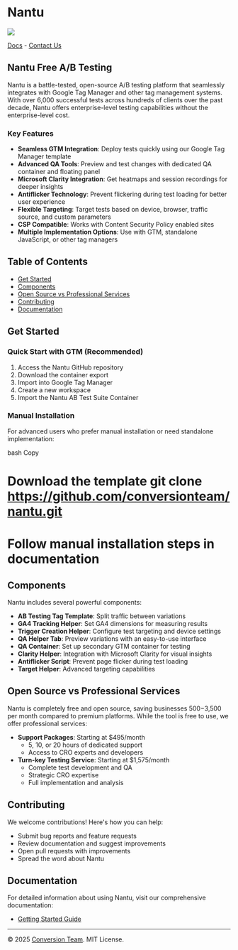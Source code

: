 **Nantu**
=========

![](https://t10561832.p.clickup-attachments.com/t10561832/e01d8002-88e5-49ee-924e-85ade5c90f01/image.png)

[Docs](https://www.conversionteam.com/nantu/docs/) - [Contact Us](https://www.conversionteam.com/contact-us/)

**Nantu Free A/B Testing**
--------------------------

Nantu is a battle-tested, open-source A/B testing platform that seamlessly integrates with Google Tag Manager and other tag management systems. With over 6,000 successful tests across hundreds of clients over the past decade, Nantu offers enterprise-level testing capabilities without the enterprise-level cost.

### **Key Features**

-   **Seamless GTM Integration**: Deploy tests quickly using our Google Tag Manager template
-   **Advanced QA Tools**: Preview and test changes with dedicated QA container and floating panel
-   **Microsoft Clarity Integration**: Get heatmaps and session recordings for deeper insights
-   **Antiflicker Technology**: Prevent flickering during test loading for better user experience
-   **Flexible Targeting**: Target tests based on device, browser, traffic source, and custom parameters
-   **CSP Compatible**: Works with Content Security Policy enabled sites
-   **Multiple Implementation Options**: Use with GTM, standalone JavaScript, or other tag managers

**Table of Contents**
---------------------

-   [Get Started](https://github.com/nantuapp#get-started)
-   [Components](https://github.com/nantuapp#components)
-   [Open Source vs Professional Services](https://github.com/nantuapp#open-source-vs-professional-services)
-   [Contributing](https://github.com/nantuapp#contributing)
-   [Documentation](https://github.com/nantuapp#documentation)

**Get Started**
---------------

### **Quick Start with GTM (Recommended)**

1.  Access the Nantu GitHub repository
2.  Download the container export
3.  Import into Google Tag Manager
4.  Create a new workspace
5.  Import the Nantu AB Test Suite Container

### **Manual Installation**

For advanced users who prefer manual installation or need standalone implementation:

bash
Copy
# Download the template git clone https://github.com/conversionteam/nantu.git
# Follow manual installation steps in documentation

**Components**
--------------

Nantu includes several powerful components:

-   **AB Testing Tag Template**: Split traffic between variations
-   **GA4 Tracking Helper**: Set GA4 dimensions for measuring results
-   **Trigger Creation Helper**: Configure test targeting and device settings
-   **QA Helper Tab**: Preview variations with an easy-to-use interface
-   **QA Container**: Set up secondary GTM container for testing
-   **Clarity Helper**: Integration with Microsoft Clarity for visual insights
-   **Antiflicker Script**: Prevent page flicker during test loading
-   **Target Helper**: Advanced targeting capabilities

**Open Source vs Professional Services**
----------------------------------------

Nantu is completely free and open source, saving businesses $500-$3,500 per month compared to premium platforms. While the tool is free to use, we offer professional services:

-   **Support Packages**: Starting at $495/month
    -   5, 10, or 20 hours of dedicated support
    -   Access to CRO experts and developers
-   **Turn-key Testing Service**: Starting at $1,575/month
    -   Complete test development and QA
    -   Strategic CRO expertise
    -   Full implementation and analysis

**Contributing**
----------------

We welcome contributions! Here's how you can help:

-   Submit bug reports and feature requests
-   Review documentation and suggest improvements
-   Open pull requests with improvements
-   Spread the word about Nantu

**Documentation**
-----------------

For detailed information about using Nantu, visit our comprehensive documentation:

-   [Getting Started Guide](https://www.conversionteam.com/nantu/docs/)


* * * * *

© 2025 [Conversion Team](https://www.conversionteam.com). MIT License.
